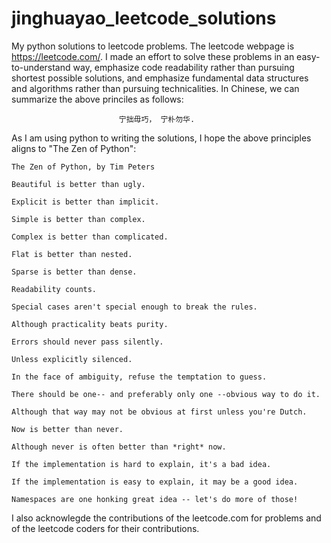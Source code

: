 # jinghuayao_leetcode_solutions

My python solutions to leetcode problems. The leetcode webpage is https://leetcode.com/.
I made an effort to solve these problems in an easy-to-understand way, emphasize code 
readability rather than pursuing shortest possible solutions, and emphasize fundamental data structures
and algorithms rather than pursuing technicalities. In Chinese, we can summarize the above princiles as follows:

                            宁拙毋巧， 宁朴勿华.

As I am using python to writing the solutions, I hope the above
principles aligns to "The Zen of Python":

```
The Zen of Python, by Tim Peters

Beautiful is better than ugly.

Explicit is better than implicit.

Simple is better than complex.

Complex is better than complicated.

Flat is better than nested.

Sparse is better than dense.

Readability counts.

Special cases aren't special enough to break the rules.

Although practicality beats purity.

Errors should never pass silently.

Unless explicitly silenced.

In the face of ambiguity, refuse the temptation to guess.

There should be one-- and preferably only one --obvious way to do it.

Although that way may not be obvious at first unless you're Dutch.

Now is better than never.

Although never is often better than *right* now.

If the implementation is hard to explain, it's a bad idea.

If the implementation is easy to explain, it may be a good idea.

Namespaces are one honking great idea -- let's do more of those!
```

I also acknowlegde the contributions of the leetcode.com for problems and of the leetcode coders for their contributions.

